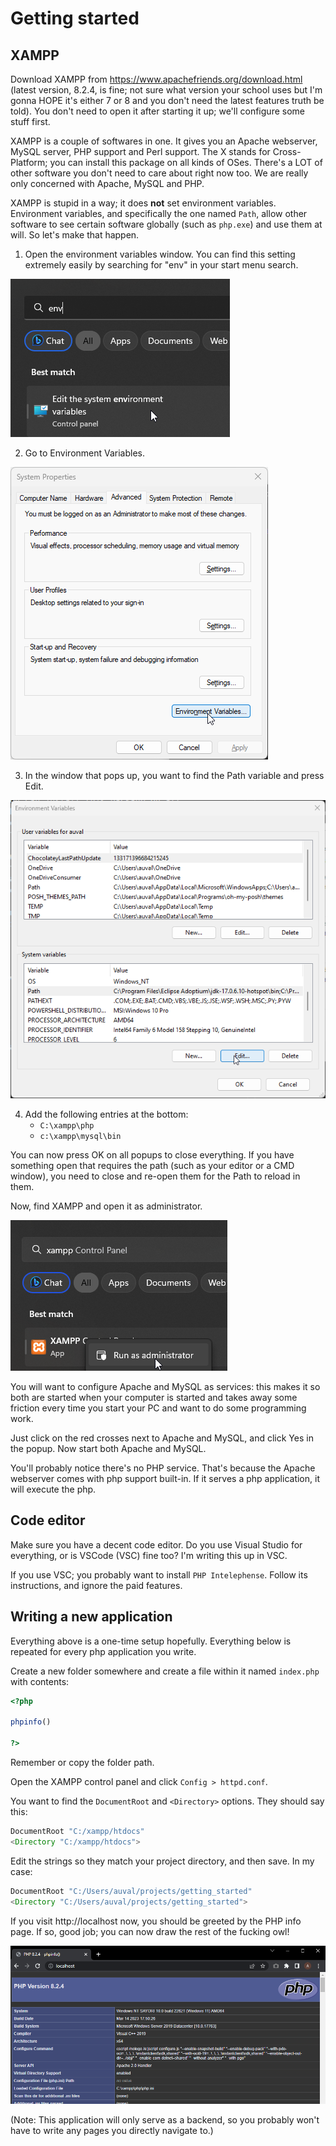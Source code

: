 # Getting started

## XAMPP

Download XAMPP from https://www.apachefriends.org/download.html (latest version, 8.2.4, is fine; not sure what version your school uses but I'm gonna HOPE it's either 7 or 8 and you don't need the latest features truth be told). You don't need to open it after starting it up; we'll configure some stuff first.

XAMPP is a couple of softwares in one. It gives you an Apache webserver, MySQL server, PHP support and Perl support. The X stands for Cross-Platform; you can install this package on all kinds of OSes.  There's a LOT of other software you don't need to care about right now too. We are really only concerned with Apache, MySQL and PHP.

XAMPP is stupid in a way; it does **not** set environment variables. Environment variables, and specifically the one named `Path`, allow other software to see certain software globally (such as `php.exe`) and use them at will. So let's make that happen. 

1. Open the environment variables window. You can find this setting extremely easily by searching for "env" in your start menu search.

![](img/path1.png)

2. Go to Environment Variables.

![](img/path2.png)

3. In the window that pops up, you want to find the Path variable and press Edit.

![](img/path3.png)

4. Add the following entries at the bottom:
    - `C:\xampp\php`
    - `c:\xampp\mysql\bin`

You can now press OK on all popups to close everything. If you have something open that requires the path (such as your editor or a CMD window), you need to close and re-open them for the Path to reload in them.

Now, find XAMPP and open it as administrator.

![](img/xampp1.png)

You will want to configure Apache and MySQL as services: this makes it so both are started when your computer is started and takes away some friction every time you start your PC and want to do some programming work.

Just click on the red crosses next to Apache and MySQL, and click Yes in the popup. Now start both Apache and MySQL.

You'll probably notice there's no PHP service. That's because the Apache webserver comes with php support built-in. If it serves a php application, it will execute the php.


## Code editor

Make sure you have a decent code editor. Do you use Visual Studio for everything, or is VSCode (VSC) fine too? I'm writing this up in VSC.

If you use VSC; you probably want to install `PHP Intelephense`. Follow its instructions, and ignore the paid features.

## Writing a new application

Everything above is a one-time setup hopefully. Everything below is repeated for every php application you write.

Create a new folder somewhere and create a file within it named `index.php` with contents:

```php
<?php 

phpinfo() 

?>
```

Remember or copy the folder path.

Open the XAMPP control panel and click `Config > httpd.conf`.

You want to find the `DocumentRoot` and `<Directory>` options. They should say this:

```php
DocumentRoot "C:/xampp/htdocs"
<Directory "C:/xampp/htdocs">
```

Edit the strings so they match your project directory, and then save. In my case:

```php
DocumentRoot "C:/Users/auval/projects/getting_started"
<Directory "C:/Users/auval/projects/getting_started">
```

If you visit http://localhost now, you should be greeted by the PHP info page. If so, good job; you can now draw the rest of the fucking owl!

![](php1.png)

(Note: This application will only serve as a backend, so you probably won't have to write any pages you directly navigate to.)